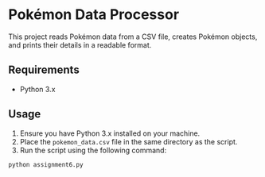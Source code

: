 # Pokémon Data Processor

This project reads Pokémon data from a CSV file, creates Pokémon objects, and prints their details in a readable format.

## Requirements

- Python 3.x

## Usage

1. Ensure you have Python 3.x installed on your machine.
2. Place the `pokemon_data.csv` file in the same directory as the script.
3. Run the script using the following command:

```sh
python assignment6.py

